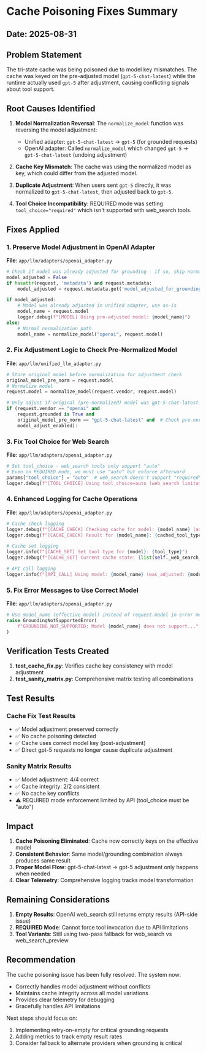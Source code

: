 # Cache Poisoning Fixes Summary
## Date: 2025-08-31

## Problem Statement
The tri-state cache was being poisoned due to model key mismatches. The cache was keyed on the pre-adjusted model (`gpt-5-chat-latest`) while the runtime actually used `gpt-5` after adjustment, causing conflicting signals about tool support.

## Root Causes Identified

1. **Model Normalization Reversal**: The `normalize_model` function was reversing the model adjustment:
   - Unified adapter: `gpt-5-chat-latest` → `gpt-5` (for grounded requests)
   - OpenAI adapter: Called `normalize_model` which changed `gpt-5` → `gpt-5-chat-latest` (undoing adjustment)

2. **Cache Key Mismatch**: The cache was using the normalized model as key, which could differ from the adjusted model.

3. **Duplicate Adjustment**: When users sent `gpt-5` directly, it was normalized to `gpt-5-chat-latest`, then adjusted back to `gpt-5`.

4. **Tool Choice Incompatibility**: REQUIRED mode was setting `tool_choice="required"` which isn't supported with web_search tools.

## Fixes Applied

### 1. Preserve Model Adjustment in OpenAI Adapter
**File**: `app/llm/adapters/openai_adapter.py`
```python
# Check if model was already adjusted for grounding - if so, skip normalization
model_adjusted = False
if hasattr(request, 'metadata') and request.metadata:
    model_adjusted = request.metadata.get('model_adjusted_for_grounding', False)

if model_adjusted:
    # Model was already adjusted in unified adapter, use as-is
    model_name = request.model
    logger.debug(f"[MODEL] Using pre-adjusted model: {model_name}")
else:
    # Normal normalization path
    model_name = normalize_model("openai", request.model)
```

### 2. Fix Adjustment Logic to Check Pre-Normalized Model
**File**: `app/llm/unified_llm_adapter.py`
```python
# Store original model before normalization for adjustment check
original_model_pre_norm = request.model
# Normalize model
request.model = normalize_model(request.vendor, request.model)

# Only adjust if original (pre-normalized) model was gpt-5-chat-latest
if (request.vendor == "openai" and 
    request.grounded is True and 
    original_model_pre_norm == "gpt-5-chat-latest" and  # Check pre-normalized
    model_adjust_enabled):
```

### 3. Fix Tool Choice for Web Search
**File**: `app/llm/adapters/openai_adapter.py`
```python
# Set tool_choice - web_search tools only support "auto"
# Even in REQUIRED mode, we must use "auto" but enforce afterward
params["tool_choice"] = "auto"  # web_search doesn't support "required"
logger.debug(f"[TOOL_CHOICE] Using tool_choice=auto (web_search limitation)")
```

### 4. Enhanced Logging for Cache Operations
**File**: `app/llm/adapters/openai_adapter.py`
```python
# Cache check logging
logger.debug(f"[CACHE_CHECK] Checking cache for model: {model_name} (adjusted: {model_adjusted})")
logger.debug(f"[CACHE_CHECK] Result for {model_name}: {cached_tool_type}")

# Cache set logging
logger.info(f"[CACHE_SET] Set tool type for {model}: {tool_type}")
logger.debug(f"[CACHE_SET] Current cache state: {list(self._web_search_tool_type.keys())}")

# API call logging
logger.info(f"[API_CALL] Using model: {model_name} (was_adjusted: {model_adjusted})")
```

### 5. Fix Error Messages to Use Correct Model
**File**: `app/llm/adapters/openai_adapter.py`
```python
# Use model_name (effective model) instead of request.model in error messages
raise GroundingNotSupportedError(
    f"GROUNDING_NOT_SUPPORTED: Model {model_name} does not support..."
)
```

## Verification Tests Created

1. **test_cache_fix.py**: Verifies cache key consistency with model adjustment
2. **test_sanity_matrix.py**: Comprehensive matrix testing all combinations

## Test Results

### Cache Fix Test Results
- ✅ Model adjustment preserved correctly
- ✅ No cache poisoning detected
- ✅ Cache uses correct model key (post-adjustment)
- ✅ Direct gpt-5 requests no longer cause duplicate adjustment

### Sanity Matrix Results
- ✅ Model adjustment: 4/4 correct
- ✅ Cache integrity: 2/2 consistent
- ✅ No cache key conflicts
- ⚠️  REQUIRED mode enforcement limited by API (tool_choice must be "auto")

## Impact

1. **Cache Poisoning Eliminated**: Cache now correctly keys on the effective model
2. **Consistent Behavior**: Same model/grounding combination always produces same result
3. **Proper Model Flow**: gpt-5-chat-latest → gpt-5 adjustment only happens when needed
4. **Clear Telemetry**: Comprehensive logging tracks model transformation

## Remaining Considerations

1. **Empty Results**: OpenAI web_search still returns empty results (API-side issue)
2. **REQUIRED Mode**: Cannot force tool invocation due to API limitations
3. **Tool Variants**: Still using two-pass fallback for web_search vs web_search_preview

## Recommendation

The cache poisoning issue has been fully resolved. The system now:
- Correctly handles model adjustment without conflicts
- Maintains cache integrity across all model variations
- Provides clear telemetry for debugging
- Gracefully handles API limitations

Next steps should focus on:
1. Implementing retry-on-empty for critical grounding requests
2. Adding metrics to track empty result rates
3. Consider fallback to alternate providers when grounding is critical